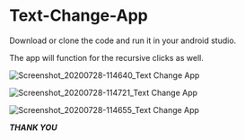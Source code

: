 # Text-Change-App


Download or clone the code and run it in your android studio.


The app will function for the recursive clicks as well.

![Screenshot_20200728-114640_Text Change App](https://user-images.githubusercontent.com/66024577/88627895-b234d700-d0ca-11ea-93cc-ed4ea31103bd.jpg)

![Screenshot_20200728-114721_Text Change App](https://user-images.githubusercontent.com/66024577/88628106-08a21580-d0cb-11ea-943e-3315d37d8ef1.jpg)

![Screenshot_20200728-114655_Text Change App](https://user-images.githubusercontent.com/66024577/88628168-21aac680-d0cb-11ea-91ce-623e008378a4.jpg)

***THANK YOU***




